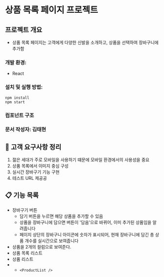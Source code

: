 # 상품 목록 페이지 프로젝트

## 프로젝트 개요
- 상품 목록 페이지는 고객에게 다양한 신발을 소개하고, 상품을 선택하여 장바구니에 추가함
### 개발 환경: 
- React

###  설치 및 실행 방법: 
    npm install
    npm start
### 컴포넌트 구조



### 문서 작성자: 김태현

## 📝 고객 요구사항 정리
1. 젊은 세대가 주로 모바일을 사용하기 떄문에 모바일 환경에서의 사용성을 중요
2. 상품 목록에서 이미지 중심 구성
3. 실시간 장바구기 기능 구현
4. 테스트 URL 제공공

## 📋 기능 목록
- 장바구기 버튼
  - 담기 버튼을 누르면 해당 상품을 추가할 수 있음
  - 상품을 장바구니에 담으면 버튼이 '담음'으로 바뀌어, 이미 추가된 상품임을 알려줍니다
  - 페이지 상단의 장바구니 아이콘에 숫자가 표시되어, 현재 장바구니에 담긴 총 상품 개수를 실시간으로 보여줍니다
- 상품을 2개의 컬럼으로 보여준다.
- 상품 목록 리스트
- 상품 리스트
- 
  - `<ProductList />`
